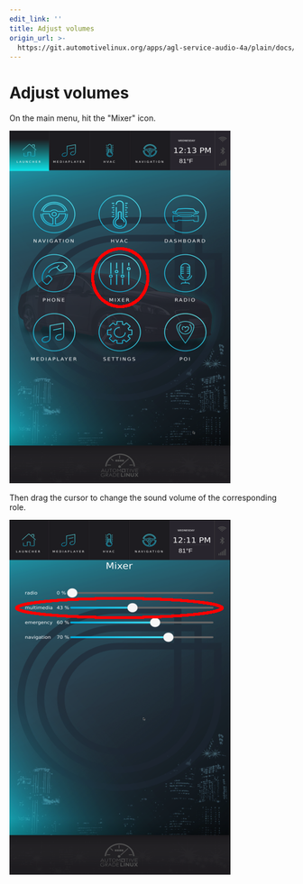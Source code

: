```yaml
---
edit_link: ''
title: Adjust volumes
origin_url: >-
  https://git.automotivelinux.org/apps/agl-service-audio-4a/plain/docs/high-level-api/TipsAndTricks/AdjustVolumes.md?h=flounder
---
```


<!-- WARNING: This file is generated by fetch_docs.js using /home/boron/Documents/AGL/docs-webtemplate/site/_data/tocs/apis_services/flounder/flounder-agl-service-audio-4a-developer-guides-api-services-book.yml -->

# Adjust volumes

On the main menu, hit the "Mixer" icon.

![Main Menu Interface](images/MixerBaseMenu.png)

Then drag the cursor to change the sound volume of the corresponding role.

![Mixer Interface](images/changeSound.png)
